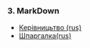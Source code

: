 ### **3. MarkDown**
- [Керівницьтво (rus) ](https://gist.github.com/Jekins/2bf2d0638163f1294637)
- [Шпаргалка(rus)](http://ilfire.ru/kompyutery/shpargalka-po-sintaksisu-markdown-markdaun-so-vsemi-samymi-populyarnymi-tegami/?upm_export=print)
